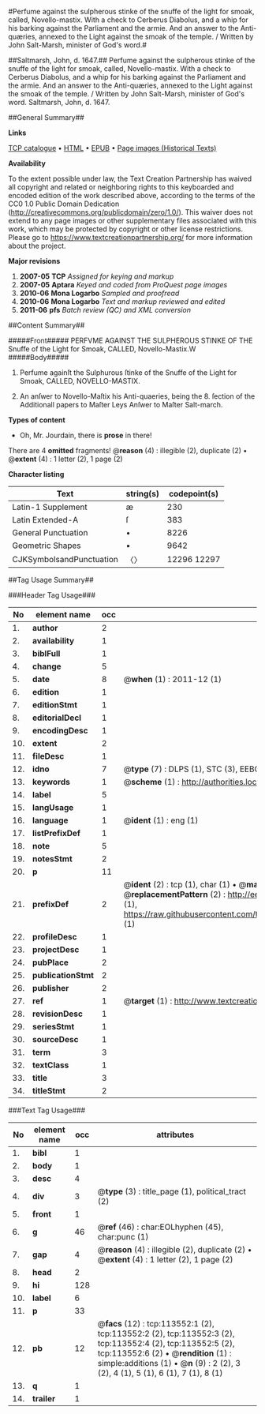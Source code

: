 #Perfume against the sulpherous stinke of the snuffe of the light for smoak, called, Novello-mastix. With a check to Cerberus Diabolus, and a whip for his barking against the Parliament and the armie. And an answer to the Anti-quæries, annexed to the Light against the smoak of the temple. / Written by John Salt-Marsh, minister of God's word.#

##Saltmarsh, John, d. 1647.##
Perfume against the sulpherous stinke of the snuffe of the light for smoak, called, Novello-mastix. With a check to Cerberus Diabolus, and a whip for his barking against the Parliament and the armie. And an answer to the Anti-quæries, annexed to the Light against the smoak of the temple. / Written by John Salt-Marsh, minister of God's word.
Saltmarsh, John, d. 1647.

##General Summary##

**Links**

[TCP catalogue](http://www.ota.ox.ac.uk/tcp/)  • 
[HTML](http://tei.it.ox.ac.uk/tcp/Texts-HTML/free/A93/A93664.html)  • 
[EPUB](http://tei.it.ox.ac.uk/tcp/Texts-EPUB/free/A93/A93664.epub) • 
[Page images (Historical Texts)](https://historicaltexts.jisc.ac.uk/eebo-99861418e)

**Availability**

To the extent possible under law, the Text Creation Partnership has waived all copyright and related or neighboring rights to this keyboarded and encoded edition of the work described above, according to the terms of the CC0 1.0 Public Domain Dedication (http://creativecommons.org/publicdomain/zero/1.0/). This waiver does not extend to any page images or other supplementary files associated with this work, which may be protected by copyright or other license restrictions. Please go to https://www.textcreationpartnership.org/ for more information about the project.

**Major revisions**

1. __2007-05__ __TCP__ *Assigned for keying and markup*
1. __2007-05__ __Aptara__ *Keyed and coded from ProQuest page images*
1. __2010-06__ __Mona Logarbo__ *Sampled and proofread*
1. __2010-06__ __Mona Logarbo__ *Text and markup reviewed and edited*
1. __2011-06__ __pfs__ *Batch review (QC) and XML conversion*

##Content Summary##

#####Front#####
PERFVME AGAINST
THE
SULPHEROUS STINKE
OF THE
Snuffe of the Light for Smoak,
CALLED,
Novello-Mastix.W
#####Body#####

1. Perfume againſt the Sulphurous ſtinke
of the Snuffe of the Light for Smoak,
CALLED,
NOVELLO-MASTIX.

1. An anſwer to Novello-Maſtix his Anti-quaeries,
being the 8. ſection of the Additionall papers
to Maſter Leys Anſwer to Maſter Salt-march.

**Types of content**

  * Oh, Mr. Jourdain, there is **prose** in there!

There are 4 **omitted** fragments! 
 @__reason__ (4) : illegible (2), duplicate (2)  •  @__extent__ (4) : 1 letter (2), 1 page (2)

**Character listing**


|Text|string(s)|codepoint(s)|
|---|---|---|
|Latin-1 Supplement|æ|230|
|Latin Extended-A|ſ|383|
|General Punctuation|•|8226|
|Geometric Shapes|▪|9642|
|CJKSymbolsandPunctuation|〈〉|12296 12297|

##Tag Usage Summary##

###Header Tag Usage###

|No|element name|occ|attributes|
|---|---|---|---|
|1.|__author__|2||
|2.|__availability__|1||
|3.|__biblFull__|1||
|4.|__change__|5||
|5.|__date__|8| @__when__ (1) : 2011-12 (1)|
|6.|__edition__|1||
|7.|__editionStmt__|1||
|8.|__editorialDecl__|1||
|9.|__encodingDesc__|1||
|10.|__extent__|2||
|11.|__fileDesc__|1||
|12.|__idno__|7| @__type__ (7) : DLPS (1), STC (3), EEBO-CITATION (1), PROQUEST (1), VID (1)|
|13.|__keywords__|1| @__scheme__ (1) : http://authorities.loc.gov/ (1)|
|14.|__label__|5||
|15.|__langUsage__|1||
|16.|__language__|1| @__ident__ (1) : eng (1)|
|17.|__listPrefixDef__|1||
|18.|__note__|5||
|19.|__notesStmt__|2||
|20.|__p__|11||
|21.|__prefixDef__|2| @__ident__ (2) : tcp (1), char (1)  •  @__matchPattern__ (2) : ([0-9\-]+):([0-9IVX]+) (1), (.+) (1)  •  @__replacementPattern__ (2) : http://eebo.chadwyck.com/downloadtiff?vid=$1&page=$2 (1), https://raw.githubusercontent.com/textcreationpartnership/Texts/master/tcpchars.xml#$1 (1)|
|22.|__profileDesc__|1||
|23.|__projectDesc__|1||
|24.|__pubPlace__|2||
|25.|__publicationStmt__|2||
|26.|__publisher__|2||
|27.|__ref__|1| @__target__ (1) : http://www.textcreationpartnership.org/docs/. (1)|
|28.|__revisionDesc__|1||
|29.|__seriesStmt__|1||
|30.|__sourceDesc__|1||
|31.|__term__|3||
|32.|__textClass__|1||
|33.|__title__|3||
|34.|__titleStmt__|2||


###Text Tag Usage###

|No|element name|occ|attributes|
|---|---|---|---|
|1.|__bibl__|1||
|2.|__body__|1||
|3.|__desc__|4||
|4.|__div__|3| @__type__ (3) : title_page (1), political_tract (2)|
|5.|__front__|1||
|6.|__g__|46| @__ref__ (46) : char:EOLhyphen (45), char:punc (1)|
|7.|__gap__|4| @__reason__ (4) : illegible (2), duplicate (2)  •  @__extent__ (4) : 1 letter (2), 1 page (2)|
|8.|__head__|2||
|9.|__hi__|128||
|10.|__label__|6||
|11.|__p__|33||
|12.|__pb__|12| @__facs__ (12) : tcp:113552:1 (2), tcp:113552:2 (2), tcp:113552:3 (2), tcp:113552:4 (2), tcp:113552:5 (2), tcp:113552:6 (2)  •  @__rendition__ (1) : simple:additions (1)  •  @__n__ (9) : 2 (2), 3 (2), 4 (1), 5 (1), 6 (1), 7 (1), 8 (1)|
|13.|__q__|1||
|14.|__trailer__|1||
